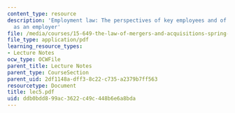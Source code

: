 ```yaml
---
content_type: resource
description: 'Employment law: The perspectives of key employees and of the corporation
  as an employer'
file: /media/courses/15-649-the-law-of-mergers-and-acquisitions-spring-2003/ddb0bdd899ac3622c49c448b6e6a8bda_lec5.pdf
file_type: application/pdf
learning_resource_types:
- Lecture Notes
ocw_type: OCWFile
parent_title: Lecture Notes
parent_type: CourseSection
parent_uid: 2df1148a-dff3-8c22-c735-a2379b7ff563
resourcetype: Document
title: lec5.pdf
uid: ddb0bdd8-99ac-3622-c49c-448b6e6a8bda
---
```

